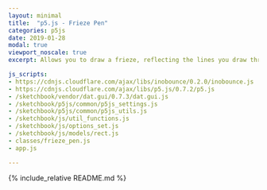 ```yaml
---
layout: minimal
title:  "p5.js - Frieze Pen"
categories: p5js
date: 2019-01-28
modal: true
viewport_noscale: true
excerpt: Allows you to draw a frieze, reflecting the lines you draw through a horizontal line, and repeating off to the right.

js_scripts:
- https://cdnjs.cloudflare.com/ajax/libs/inobounce/0.2.0/inobounce.js
- https://cdnjs.cloudflare.com/ajax/libs/p5.js/0.7.2/p5.js
- /sketchbook/vendor/dat.gui/0.7.3/dat.gui.js
- /sketchbook/p5js/common/p5js_settings.js
- /sketchbook/p5js/common/p5js_utils.js
- /sketchbook/js/util_functions.js
- /sketchbook/js/options_set.js
- /sketchbook/js/models/rect.js
- classes/frieze_pen.js
- app.js

---
```


{% include_relative README.md %}

